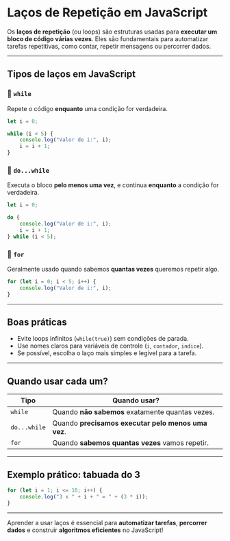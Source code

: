 # Laços de Repetição em JavaScript

Os **laços de repetição** (ou loops) são estruturas usadas para **executar um bloco de código várias vezes**. Eles são fundamentais para automatizar tarefas repetitivas, como contar, repetir mensagens ou percorrer dados.

---

## Tipos de laços em JavaScript

### 🔁 `while`

Repete o código **enquanto** uma condição for verdadeira.

```javascript
let i = 0;

while (i < 5) {
    console.log("Valor de i:", i);
    i = i + 1;
}
```

### 🔁 `do...while`

Executa o bloco **pelo menos uma vez**, e continua **enquanto** a condição for verdadeira.

```javascript
let i = 0;

do {
    console.log("Valor de i:", i);
    i = i + 1;
} while (i < 5);
```

### 🔁 `for`

Geralmente usado quando sabemos **quantas vezes** queremos repetir algo.

```javascript
for (let i = 0; i < 5; i++) {
    console.log("Valor de i:", i);
}
```

---

## Boas práticas

- Evite loops infinitos (`while(true)`) sem condições de parada.
- Use nomes claros para variáveis de controle (`i`, `contador`, `indice`).
- Se possível, escolha o laço mais simples e legível para a tarefa.

---

## Quando usar cada um?

| Tipo        | Quando usar?                                       |
|-------------|----------------------------------------------------|
| `while`     | Quando **não sabemos** exatamente quantas vezes.   |
| `do...while`| Quando **precisamos executar pelo menos uma vez**. |
| `for`       | Quando **sabemos quantas vezes** vamos repetir.    |

---

## Exemplo prático: tabuada do 3

```javascript
for (let i = 1; i <= 10; i++) {
    console.log("3 x " + i + " = " + (3 * i));
}
```

---

Aprender a usar laços é essencial para **automatizar tarefas**, **percorrer dados** e construir **algoritmos eficientes** no JavaScript!

